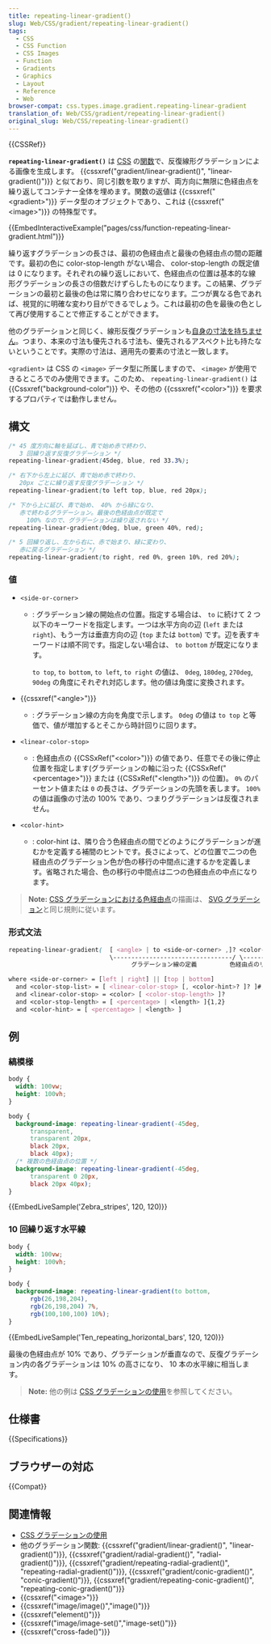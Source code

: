 ```yaml
---
title: repeating-linear-gradient()
slug: Web/CSS/gradient/repeating-linear-gradient()
tags:
  - CSS
  - CSS Function
  - CSS Images
  - Function
  - Gradients
  - Graphics
  - Layout
  - Reference
  - Web
browser-compat: css.types.image.gradient.repeating-linear-gradient
translation_of: Web/CSS/gradient/repeating-linear-gradient()
original_slug: Web/CSS/repeating-linear-gradient()
---
```

{{CSSRef}}

**`repeating-linear-gradient()`** は [CSS](/ja/docs/Web/CSS) の[関数](/ja/docs/Web/CSS/CSS_Functions)で、反復線形グラデーションによる画像を生成します。 {{cssxref("gradient/linear-gradient()", "linear-gradient()")}} と似ており、同じ引数を取りますが、両方向に無限に色経由点を繰り返してコンテナー全体を埋めます。関数の返値は {{cssxref("&lt;gradient&gt;")}} データ型のオブジェクトであり、これは {{cssxref("&lt;image&gt;")}} の特殊型です。

{{EmbedInteractiveExample("pages/css/function-repeating-linear-gradient.html")}}

繰り返すグラデーションの長さは、最初の色経由点と最後の色経由点の間の距離です。最初の色に color-stop-length がない場合、 color-stop-length の既定値は 0 になります。それぞれの繰り返しにおいて、色経由点の位置は基本的な線形グラデーションの長さの倍数だけずらしたものになります。この結果、グラデーションの最初と最後の色は常に隣り合わせになります。二つが異なる色であれば、視覚的に明確な変わり目ができるでしょう。これは最初の色を最後の色として再び使用することで修正することができます。

他のグラデーションと同じく、線形反復グラデーションも[自身の寸法を持ちません](/ja/docs/Web/CSS/image#description)。つまり、本来の寸法も優先される寸法も、優先されるアスペクト比も持たないということです。実際の寸法は、適用先の要素の寸法と一致します。

`<gradient>` は CSS の `<image>` データ型に所属しますので、 `<image>` が使用できるところでのみ使用できます。このため、 `repeating-linear-gradient()` は {{Cssxref("background-color")}} や、その他の {{cssxref("&lt;color&gt;")}} を要求するプロパティでは動作しません。

## 構文

```css
/* 45 度方向に軸を延ばし、青で始め赤で終わり、
   3 回繰り返す反復グラデーション */
repeating-linear-gradient(45deg, blue, red 33.3%);

/* 右下から左上に延び、青で始め赤で終わり、
   20px ごとに繰り返す反復グラデーション */
repeating-linear-gradient(to left top, blue, red 20px);

/* 下から上に延び、青で始め、 40% から緑になり、
   赤で終わるグラデーション。最後の色経由点が既定で
	 100% なので、グラデーションは繰り返されない */
repeating-linear-gradient(0deg, blue, green 40%, red);

/* 5 回繰り返し、左から右に、赤で始まり、緑に変わり、
   赤に戻るグラデーション */
repeating-linear-gradient(to right, red 0%, green 10%, red 20%);
```

### 値

- `<side-or-corner>`

  - : グラデーション線の開始点の位置。指定する場合は、 `to` に続けて 2 つ以下のキーワードを指定します。一つは水平方向の辺 (`left` または `right`)、もう一方は垂直方向の辺 (`top` または `bottom`) です。辺を表すキーワードは順不同です。指定しない場合は、 `to bottom` が既定になります。

     `to top`, `to bottom`, `to left`, `to right` の値は、 `0deg`, `180deg`, `270deg`, `90deg` の角度にそれぞれ対応します。他の値は角度に変換されます。

- {{cssxref("&lt;angle&gt;")}}
  - : グラデーション線の方向を角度で示します。 `0deg` の値は `to top` と等価で、値が増加するとそこから時計回りに回ります。
- `<linear-color-stop>`
  - : 色経由点の {{CSSxRef("&lt;color&gt;")}} の値であり、任意でその後に停止位置を指定します(グラデーションの軸に沿った {{CSSxRef("&lt;percentage&gt;")}} または {{CSSxRef("&lt;length&gt;")}} の位置)。 `0%` のパーセント値または `0` の長さは、グラデーションの先頭を表します。 `100%` の値は画像の寸法の 100% であり、つまりグラデーションは反復されません。
- `<color-hint>`
  - : color-hint は、隣り合う色経由点の間でどのようにグラデーションが進むかを定義する補間のヒントです。長さによって、どの位置で二つの色経由点のグラデーション色が色の移行の中間点に達するかを定義します。省略された場合、色の移行の中間点は二つの色経由点の中点になります。

> **Note:** [CSS グラデーションにおける色経由点](#gradient_with_multiple_color_stops)の描画は、 [SVG グラデーション](/ja/docs/Web/SVG/Tutorial/Gradients)と同じ規則に従います。

### 形式文法

```css
repeating-linear-gradient(  [ <angle> | to <side-or-corner> ,]? <color-stop-list> )
                            \---------------------------------/ \---------------/
                                  グラデーション線の定義         色経由点のリスト

where <side-or-corner> = [left | right] || [top | bottom]
  and <color-stop-list> = [ <linear-color-stop> [, <color-hint>? ]? ]#, <linear-color-stop>
  and <linear-color-stop> = <color> [ <color-stop-length> ]?
  and <color-stop-length> = [ <percentage> | <length> ]{1,2}
  and <color-hint> = [ <percentage> | <length> ]
```

## 例

<h3 id="Zebra_stripes">縞模様</h3>

```css hidden
body {
  width: 100vw;
  height: 100vh;
}
```

```css
body {
  background-image: repeating-linear-gradient(-45deg,
      transparent,
      transparent 20px,
      black 20px,
      black 40px);
  /* 複数の色経由点の位置 */
  background-image: repeating-linear-gradient(-45deg,
      transparent 0 20px,
      black 20px 40px);
}
```

{{EmbedLiveSample('Zebra_stripes', 120, 120)}}

<h3 id="Ten_repeating_horizontal_bars">10 回繰り返す水平線</h3>

```css hidden
body {
  width: 100vw;
  height: 100vh;
}
```

```css
body {
  background-image: repeating-linear-gradient(to bottom,
      rgb(26,198,204),
      rgb(26,198,204) 7%,
      rgb(100,100,100) 10%);
}
```

{{EmbedLiveSample('Ten_repeating_horizontal_bars', 120, 120)}}

最後の色経由点が 10% であり、グラデーションが垂直なので、反復グラデーション内の各グラデーションは 10% の高さになり、 10 本の水平線に相当します。

> **Note:** 他の例は [CSS グラデーションの使用](/ja/docs/Web/CSS/CSS_Images/Using_CSS_gradients)を参照してください。

## 仕様書

{{Specifications}}

## ブラウザーの対応

{{Compat}}

## 関連情報

- [CSS グラデーションの使用](/ja/docs/Web/CSS/CSS_Images/Using_CSS_gradients)
- 他のグラデーション関数: {{cssxref("gradient/linear-gradient()", "linear-gradient()")}}, {{cssxref("gradient/radial-gradient()", "radial-gradient()")}}, {{cssxref("gradient/repeating-radial-gradient()", "repeating-radial-gradient()")}}, {{cssxref("gradient/conic-gradient()", "conic-gradient()")}}, {{cssxref("gradient/repeating-conic-gradient()", "repeating-conic-gradient()")}}
- {{cssxref("&lt;image&gt;")}}
- {{cssxref("image/image()","image()")}}
- {{cssxref("element()")}}
- {{cssxref("image/image-set()","image-set()")}}
- {{cssxref("cross-fade()")}}
